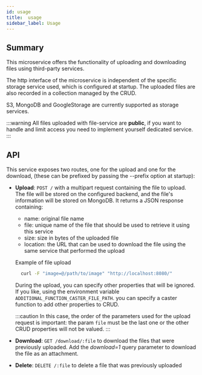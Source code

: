 ```yaml
---
id: usage
title:  usage
sidebar_label: Usage
---
```

## Summary

This microservice offers the functionality of uploading and downloading files using third-party services.

The http interface of the microservice is independent of the specific storage service used, which is configured at startup. The uploaded files are also recorded in a collection managed by the CRUD.

S3, MongoDB and GoogleStorage are currently supported as storage services.

:::warning
All files uploaded with file-service are **public**, if you want to handle and limit access you need to implement yourself dedicated service.
:::

## API

This service exposes two routes, one for the upload and one for the download,
(these can be prefixed by passing the --prefix option at startup):

* **Upload**: `POST /` with a multipart request containing the file to upload. The file will be stored on
the configured backend, and the file's information will be stored on MongoDB.
It returns a JSON response containing:

  * name: original file name
  * file: unique name of the file that should be used to retrieve it using this service
  * size: size in bytes of the uploaded file
  * location: the URL that can be used to download the file using the same service that performed the upload

  Example of file upload

  ```bash
    curl -F "image=@/path/to/image" "http://localhost:8080/"
  ```

  During the upload, you can specify other properties that will be ignored.
  If you like, using the environment variable `ADDITIONAL_FUNCTION_CASTER_FILE_PATH`.
  you can specify a caster function to add other properties to CRUD.

  :::caution
  In this case, the order of the parameters used for the upload request is important: the param `file` must be the last one or the other CRUD properties will not be valued.
  :::

* **Download**: `GET /download/:file` to download the files that were previously uploaded. Add the *download=1* query parameter to download the file as an attachment.

* **Delete**: `DELETE /:file` to delete a file that was previously uploaded
